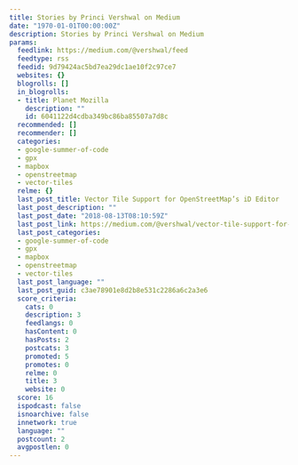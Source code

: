 ```yaml
---
title: Stories by Princi Vershwal on Medium
date: "1970-01-01T00:00:00Z"
description: Stories by Princi Vershwal on Medium
params:
  feedlink: https://medium.com/@vershwal/feed
  feedtype: rss
  feedid: 9d79424ac5bd7ea29dc1ae10f2c97ce7
  websites: {}
  blogrolls: []
  in_blogrolls:
  - title: Planet Mozilla
    description: ""
    id: 6041122d4cdba349bc86ba85507a7d8c
  recommended: []
  recommender: []
  categories:
  - google-summer-of-code
  - gpx
  - mapbox
  - openstreetmap
  - vector-tiles
  relme: {}
  last_post_title: Vector Tile Support for OpenStreetMap’s iD Editor
  last_post_description: ""
  last_post_date: "2018-08-13T08:10:59Z"
  last_post_link: https://medium.com/@vershwal/vector-tile-support-for-openstreetmaps-id-editor-40b1cb77f63b?source=rss-a18d6bdbacf3------2
  last_post_categories:
  - google-summer-of-code
  - gpx
  - mapbox
  - openstreetmap
  - vector-tiles
  last_post_language: ""
  last_post_guid: c3ae78901e8d2b8e531c2286a6c2a3e6
  score_criteria:
    cats: 0
    description: 3
    feedlangs: 0
    hasContent: 0
    hasPosts: 2
    postcats: 3
    promoted: 5
    promotes: 0
    relme: 0
    title: 3
    website: 0
  score: 16
  ispodcast: false
  isnoarchive: false
  innetwork: true
  language: ""
  postcount: 2
  avgpostlen: 0
---
```

